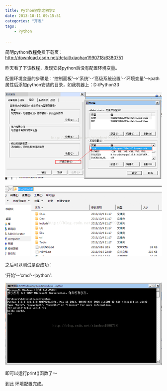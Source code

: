 ```yaml
---
title: Python初学之初学2
date: 2013-10-11 09:15:51
categories: "开发"
tags:
	- Python

---
```


简明python教程免费下载页：http://download.csdn.net/detail/xiaohan1990718/6380751

昨天看了下该教程，发现安装python后没有配置环境变量。

配置环境变量的步骤是：‘控制面板’-->'系统'--‘高级系统设置’--‘环境变量’-->path属性后添加python安装的目录，如我机器上：D:\\Python33

![UF7Z-IJJN-IVI2.jpg][]


![ZIZZ-ZYBB-BYBJ.jpg][]


之后可以测试是否成功：

‘开始’--‘cmd’--‘python’:

![YF22-EUEB-VR2U.jpg][]


即可以运行print()函数了～

到此 环境配置完成。



[UF7Z-IJJN-IVI2.jpg]: static/resources/crawler/UF7Z-IJJN-IVI2.jpg
[ZIZZ-ZYBB-BYBJ.jpg]: static/resources/crawler/ZIZZ-ZYBB-BYBJ.jpg
[YF22-EUEB-VR2U.jpg]: static/resources/crawler/YF22-EUEB-VR2U.jpg
